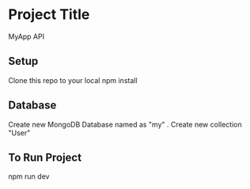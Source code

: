 # Project Title

MyApp API

## Setup

Clone this repo to your local
npm install

## Database
Create new MongoDB Database named as "my" .
Create new collection "User"

## To Run Project

npm run dev
